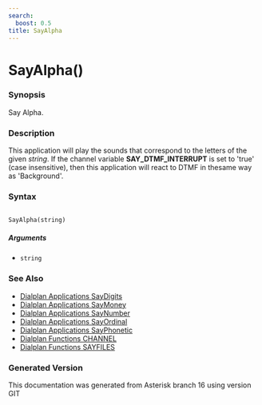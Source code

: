 ```yaml
---
search:
  boost: 0.5
title: SayAlpha
---
```


# SayAlpha()

### Synopsis

Say Alpha.

### Description

This application will play the sounds that correspond to the letters of the given _string_. If the channel variable **SAY\_DTMF\_INTERRUPT** is set to 'true' (case insensitive), then this application will react to DTMF in thesame way as 'Background'.<br>


### Syntax


```

SayAlpha(string)
```
##### Arguments


* `string`

### See Also

* [Dialplan Applications SayDigits](/Asterisk_16_Documentation/API_Documentation/Dialplan_Applications/SayDigits)
* [Dialplan Applications SayMoney](/Asterisk_16_Documentation/API_Documentation/Dialplan_Applications/SayMoney)
* [Dialplan Applications SayNumber](/Asterisk_16_Documentation/API_Documentation/Dialplan_Applications/SayNumber)
* [Dialplan Applications SayOrdinal](/Asterisk_16_Documentation/API_Documentation/Dialplan_Applications/SayOrdinal)
* [Dialplan Applications SayPhonetic](/Asterisk_16_Documentation/API_Documentation/Dialplan_Applications/SayPhonetic)
* [Dialplan Functions CHANNEL](/Asterisk_16_Documentation/API_Documentation/Dialplan_Functions/CHANNEL)
* [Dialplan Functions SAYFILES](/Asterisk_16_Documentation/API_Documentation/Dialplan_Functions/SAYFILES)


### Generated Version

This documentation was generated from Asterisk branch 16 using version GIT 